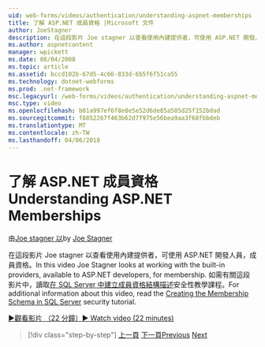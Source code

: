 ```yaml
---
uid: web-forms/videos/authentication/understanding-aspnet-memberships
title: 了解 ASP.NET 成員資格 |Microsoft 文件
author: JoeStagner
description: 在這段影片 Joe stagner 以查看使用內建提供者，可使用 ASP.NET 開發人員，成員資格。 如需有關此...
ms.author: aspnetcontent
manager: wpickett
ms.date: 08/04/2008
ms.topic: article
ms.assetid: bccd102b-67d5-4c66-833d-6b5f6f51ca55
ms.technology: dotnet-webforms
ms.prod: .net-framework
msc.legacyurl: /web-forms/videos/authentication/understanding-aspnet-memberships
msc.type: video
ms.openlocfilehash: b01a997ef6f8e8e5e52d6de85a505d25f152bdad
ms.sourcegitcommit: f8852267f463b62d7f975e56bea9aa3f68fbbdeb
ms.translationtype: MT
ms.contentlocale: zh-TW
ms.lasthandoff: 04/06/2018
---
```

<a name="understanding-aspnet-memberships"></a><span data-ttu-id="b6af8-104">了解 ASP.NET 成員資格</span><span class="sxs-lookup"><span data-stu-id="b6af8-104">Understanding ASP.NET Memberships</span></span>
====================
<span data-ttu-id="b6af8-105">由[Joe stagner 以](https://github.com/JoeStagner)</span><span class="sxs-lookup"><span data-stu-id="b6af8-105">by [Joe Stagner](https://github.com/JoeStagner)</span></span>

<span data-ttu-id="b6af8-106">在這段影片 Joe stagner 以查看使用內建提供者，可使用 ASP.NET 開發人員，成員資格。</span><span class="sxs-lookup"><span data-stu-id="b6af8-106">In this video Joe Stagner looks at working with the built-in providers, available to ASP.NET developers, for membership.</span></span> <span data-ttu-id="b6af8-107">如需有關這段影片中，讀取[在 SQL Server 中建立成員資格結構描述](../../overview/older-versions-security/membership/creating-the-membership-schema-in-sql-server-vb.md)安全性教學課程。</span><span class="sxs-lookup"><span data-stu-id="b6af8-107">For additional information about this video, read the [Creating the Membership Schema in SQL Server](../../overview/older-versions-security/membership/creating-the-membership-schema-in-sql-server-vb.md) security tutorial.</span></span>

[<span data-ttu-id="b6af8-108">&#9654;觀看影片 （22 分鐘）</span><span class="sxs-lookup"><span data-stu-id="b6af8-108">&#9654; Watch video (22 minutes)</span></span>](https://channel9.msdn.com/Blogs/ASP-NET-Site-Videos/understanding-aspnet-memberships)

> [!div class="step-by-step"]
> <span data-ttu-id="b6af8-109">[上一頁](use-custom-principal-objects.md)
> [下一頁](configuring-sql-to-work-with-membership-schemas.md)</span><span class="sxs-lookup"><span data-stu-id="b6af8-109">[Previous](use-custom-principal-objects.md)
[Next](configuring-sql-to-work-with-membership-schemas.md)</span></span>
